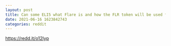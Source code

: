 ```yaml
--- 
layout: post 
title: Can some ELI5 what Flare is and how the FLR token will be used for it? 
date: 2021-06-16 1623842743 
categories: reddit 
--- 
```

https://redd.it/o12lyp